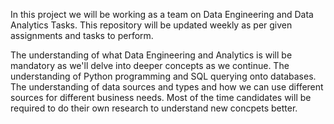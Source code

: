 In this project we will be working as a team on Data Engineering and Data Analytics Tasks. 
This repository will be updated weekly as per given assignments and tasks to perform.

The understanding of what Data Engineering and Analytics is will be mandatory as we'll delve into deeper concepts as we continue.
The understanding of Python programming and SQL querying onto databases.
The understanding of data sources and types and how we can use different sources for different business needs.
Most of the time candidates will be required to do their own research to understand new concpets better.
